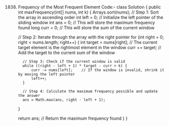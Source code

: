 1838. Frequency of the Most Frequent Element
Code:-
class Solution {
    public int maxFrequency(int[] nums, int k) {
        Arrays.sort(nums);  // Step 1: Sort the array in ascending order
        int left = 0;       // Initialize the left pointer of the sliding window
        int ans = 0;        // This will store the maximum frequency found
        long curr = 0;      // This will store the sum of the current window
        
        // Step 2: Iterate through the array with the right pointer
        for (int right = 0; right < nums.length; right++) {
            int target = nums[right];  // The current target element is the rightmost element in the window
            curr += target;            // Add the target to the current sum of the window
            
            // Step 3: Check if the current window is valid
            while ((right - left + 1) * target - curr > k) {
                curr -= nums[left];    // If the window is invalid, shrink it by moving the left pointer
                left++;
            }
            
            // Step 4: Calculate the maximum frequency possible and update the answer
            ans = Math.max(ans, right - left + 1);
        }
        
        return ans;  // Return the maximum frequency found
    }
}
